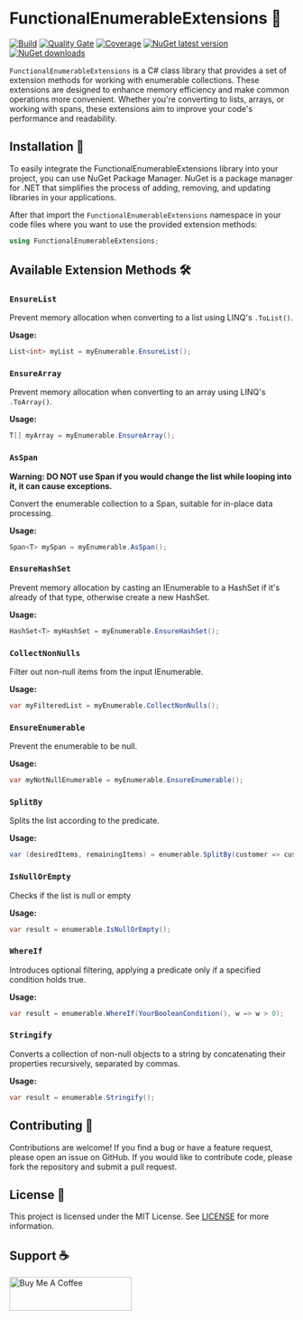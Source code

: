 
# FunctionalEnumerableExtensions 🌟

[![Build](https://github.com/ricardotondello/FunctionalEnumerableExtensions/actions/workflows/dotnet.yml/badge.svg?branch=main)](https://github.com/ricardotondello/FunctionalEnumerableExtensions/actions/workflows/dotnet.yml)
[![Quality Gate](https://sonarcloud.io/api/project_badges/measure?project=ricardotondello_FunctionalEnumerableExtensions&metric=alert_status)](https://sonarcloud.io/dashboard?id=ricardotondello_FunctionalEnumerableExtensions)
[![Coverage](https://sonarcloud.io/api/project_badges/measure?project=ricardotondello_FunctionalEnumerableExtensions&metric=coverage)](https://sonarcloud.io/component_measures?id=ricardotondello_FunctionalEnumerableExtensions&metric=coverage)
[![NuGet latest version](https://badgen.net/nuget/v/FunctionalEnumerableExtensions/latest)](https://nuget.org/packages/FunctionalEnumerableExtensions)
[![NuGet downloads](https://img.shields.io/nuget/dt/FunctionalEnumerableExtensions)](https://www.nuget.org/packages/FunctionalEnumerableExtensions)

`FunctionalEnumerableExtensions` is a C# class library that provides a set of extension methods for working with enumerable collections. 
These extensions are designed to enhance memory efficiency and make common operations more convenient. 
Whether you're converting to lists, arrays, or working with spans, these extensions aim to improve your code's performance and readability.

## Installation 🚀

To easily integrate the FunctionalEnumerableExtensions library into your project, you can use NuGet Package Manager.
NuGet is a package manager for .NET that simplifies the process of adding, removing,
and updating libraries in your applications.

After that import the `FunctionalEnumerableExtensions` namespace in your code files where you want to use the provided extension methods:

```csharp
using FunctionalEnumerableExtensions;
```

## Available Extension Methods 🛠️

### `EnsureList`

Prevent memory allocation when converting to a list using LINQ's `.ToList()`.

**Usage:**
```csharp
List<int> myList = myEnumerable.EnsureList();
```

### `EnsureArray`

Prevent memory allocation when converting to an array using LINQ's `.ToArray()`.

**Usage:**
```csharp
T[] myArray = myEnumerable.EnsureArray();
```

### `AsSpan`

**Warning: DO NOT use Span if you would change the list while looping into it, it can cause exceptions.**

Convert the enumerable collection to a Span, suitable for in-place data processing.

**Usage:**
```csharp
Span<T> mySpan = myEnumerable.AsSpan();
```

### `EnsureHashSet`

Prevent memory allocation by casting an IEnumerable to a HashSet<T> if it's already of that type, otherwise create a new HashSet<T>.

**Usage:**
```csharp
HashSet<T> myHashSet = myEnumerable.EnsureHashSet();
```

### `CollectNonNulls`

Filter out non-null items from the input IEnumerable<T>.

**Usage:**
```csharp
var myFilteredList = myEnumerable.CollectNonNulls();
```

### `EnsureEnumerable`

Prevent the enumerable to be null.

**Usage:**
```csharp
var myNotNullEnumerable = myEnumerable.EnsureEnumerable();
```

### `SplitBy`

Splits the list according to the predicate.

**Usage:**
```csharp
var (desiredItems, remainingItems) = enumerable.SplitBy(customer => customer.LoyaltyTimeInYears > 20);
```

### `IsNullOrEmpty`

Checks if the list is null or empty

**Usage:**
```csharp
var result = enumerable.IsNullOrEmpty();
```

### `WhereIf`

Introduces optional filtering, applying a predicate only if a specified condition holds true.

**Usage:**
```csharp
var result = enumerable.WhereIf(YourBooleanCondition(), w => w > 0);
```

### `Stringify`

Converts a collection of non-null objects to a string by concatenating their properties recursively, separated by commas.

**Usage:**
```csharp
var result = enumerable.Stringify();
```

## Contributing 👥

Contributions are welcome! If you find a bug or have a feature request, please open an issue on GitHub.
If you would like to contribute code, please fork the repository and submit a pull request.

## License 📄

This project is licensed under the MIT License.
See [LICENSE](https://github.com/ricardotondello/FunctionalEnumerableExtensions/blob/main/LICENSE) for more information.

## Support ☕

<a href="https://www.buymeacoffee.com/ricardotondello" target="_blank"><img src="https://cdn.buymeacoffee.com/buttons/v2/default-yellow.png" alt="Buy Me A Coffee" style="height: 60px !important;width: 217px !important;" ></a>